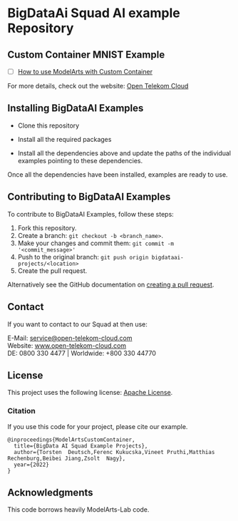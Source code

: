 # BigDataAi Squad AI example Repository 

## Custom Container MNIST Example
- [ ] [How to use ModelArts with Custom Container](https://github.com/opentelekomcloud/bigdataai-projects/tree/main/modelarts-custom-container-mnist-demo )


For more details, check out the website: <a href="https://open-telekom-cloud.com/">Open Telekom Cloud</a>

## Installing BigDataAI Examples
* Clone this repository

* Install all the required packages

* Install all the dependencies above and update the paths of the individual examples pointing to these dependencies.

Once all the dependencies have been installed, examples are ready to use.

## Contributing to BigDataAI Examples
To contribute to BigDataAI Examples, follow these steps:

1. Fork this repository.
2. Create a branch: `git checkout -b <branch_name>`.
3. Make your changes and commit them: `git commit -m '<commit_message>'`
4. Push to the original branch: `git push origin bigdataai-projects/<location>`
5. Create the pull request.

Alternatively see the GitHub documentation on [creating a pull request](https://help.github.com/en/github/collaborating-with-issues-and-pull-requests/creating-a-pull-request).

## Contact

If you want to contact to our Squad at then use:

E-Mail: service@open-telekom-cloud.com  
Website: www.open-telekom-cloud.com  
DE:  0800 330 4477 | Worldwide: +800 330 44770  

## License

This project uses the following license: [Apache License](https://github.com/opentelekomcloud/bigdataai-projects/blob/main/LICENSE).

### Citation
If you use this code for your project, please cite our example.
```
@inproceedings{ModelArtsCustomContainer,
  title={BigData AI Squad Example Projects},
  author={Torsten  Deutsch,Ferenc Kukucska,Vineet Pruthi,Matthias Rechenburg,Beibei Jiang,Zsolt  Nagy},
  year={2022}
}
```

## Acknowledgments
This code borrows heavily ModelArts-Lab code.
